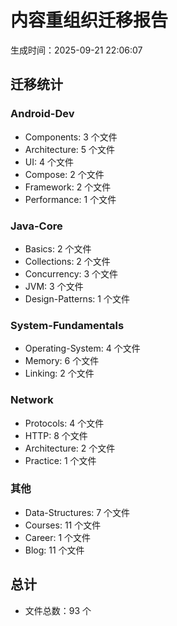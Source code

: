 # 内容重组织迁移报告
生成时间：2025-09-21 22:06:07

## 迁移统计

### Android-Dev
- Components: 3 个文件
- Architecture: 5 个文件
- UI: 4 个文件
- Compose: 2 个文件
- Framework: 2 个文件
- Performance: 1 个文件

### Java-Core
- Basics: 2 个文件
- Collections: 2 个文件
- Concurrency: 3 个文件
- JVM: 3 个文件
- Design-Patterns: 1 个文件

### System-Fundamentals
- Operating-System: 4 个文件
- Memory: 6 个文件
- Linking: 2 个文件

### Network
- Protocols: 4 个文件
- HTTP: 8 个文件
- Architecture: 2 个文件
- Practice: 1 个文件

### 其他
- Data-Structures: 7 个文件
- Courses: 11 个文件
- Career: 1 个文件
- Blog: 11 个文件

## 总计
- 文件总数：93 个
